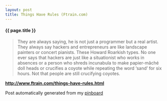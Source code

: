 ```yaml
---
layout: post
title: Things Have Rules (Ftrain.com)
---
```


#### {{ page.title }}

> They are always saying, he is not just a programmer but a real artist. They always say hackers and entrepreneurs are like landscape painters or concert pianists. These Howard Roarkish types. No one ever says that hackers are just like a situationist who works in absences or a person who shreds incunabula to make papier-mâché doll heads or crucifies a coyote while repeating the word ‘sand’ for six hours. Not that people are still crucifying coyotes.  

<strong><a href='http://www.ftrain.com/things-have-rules.html'>http://www.ftrain.com/things-have-rules.html</a></strong>

Post automatically generated from my <a href="http://pinboard.in/u:ndfine">pinboard</a>
